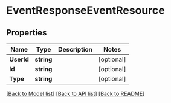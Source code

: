 # EventResponseEventResource

## Properties

Name | Type | Description | Notes
------------ | ------------- | ------------- | -------------
**UserId** | **string** |  | [optional] 
**Id** | **string** |  | [optional] 
**Type** | **string** |  | [optional] 

[[Back to Model list]](../README.md#documentation-for-models) [[Back to API list]](../README.md#documentation-for-api-endpoints) [[Back to README]](../README.md)



